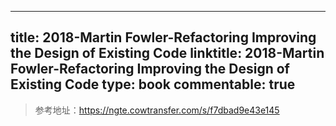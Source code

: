 
---
title: 2018-Martin Fowler-Refactoring Improving the Design of Existing Code
linktitle: 2018-Martin Fowler-Refactoring Improving the Design of Existing Code
type: book
commentable: true
---

> 参考地址：https://ngte.cowtransfer.com/s/f7dbad9e43e145

    